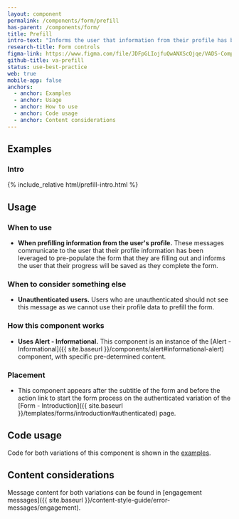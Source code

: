 ```yaml
---
layout: component
permalink: /components/form/prefill
has-parent: /components/form/
title: Prefill
intro-text: "Informs the user that information from their profile has been used to prefill form fields."
research-title: Form controls
figma-link: https://www.figma.com/file/JDFpGLIojfuQwANXScQjqe/VADS-Component-Examples?type=design&node-id=1372%3A86470&mode=design&t=h9BoxMWwcHe2DhUd-1
github-title: va-prefill
status: use-best-practice
web: true
mobile-app: false
anchors:
  - anchor: Examples
  - anchor: Usage
  - anchor: How to use
  - anchor: Code usage
  - anchor: Content considerations
---
```


## Examples

### Intro

<div class="site-showcase">
  {% include_relative html/prefill-intro.html %}
</div>

## Usage

### When to use

* **When prefilling information from the user's profile.** These messages communicate to the user that their profile information has been leveraged to pre-populate the form that they are filling out and informs the user that their progress will be saved as they complete the form.

### When to consider something else

* **Unauthenticated users.** Users who are unauthenticated should not see this message as we cannot use their profile data to prefill the form.

### How this component works

* **Uses Alert - Informational.** This component is an instance of the [Alert - Informational]({{ site.baseurl }}/components/alert#informational-alert) component, with specific pre-determined content.

### Placement

* This component appears after the subtitle of the form and before the action link to start the form process on the authenticated variation of the [Form - Introduction]({{ site.baseurl }}/templates/forms/introduction#authenticated) page.

## Code usage

Code for both variations of this component is shown in the [examples](#examples).

## Content considerations

Message content for both variations can be found in [engagement messages]({{ site.baseurl }}/content-style-guide/error-messages/engagement).